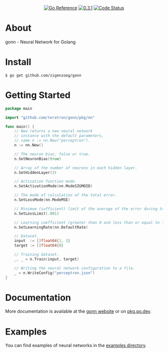 <div style="text-align: center">
  <!--a href="https://pkg.go.dev/github.com/zigenzoog/gonn?tab=doc" title="Go API Reference" rel="nofollow"><img src="https://img.shields.io/badge/go-documentation-blue.svg?style=flat" alt="Go API Reference"></a-->
  <a href="https://pkg.go.dev/github.com/zigenzoog/gonn"><img src="https://pkg.go.dev/badge/github.com/zigenzoog/gonn.svg" alt="Go Reference"></a>
  <a href="https://github.com/zigenzoog/gonn/releases/tag/v0.3.1" title="0.3.1" rel="nofollow"><img src="https://img.shields.io/badge/version-0.3.1-blue.svg?style=flat" alt="0.3.1"></a>
  <a href="https://goreportcard.com/report/github.com/zigenzoog/gonn"><img src="https://goreportcard.com/badge/github.com/zigenzoog/gonn" alt="Code Status" /></a>
</div>

# About
gonn - Neural Network for Golang

# Install

    $ go get github.com/zigenzoog/gonn

# Getting Started

```go
package main

import "github.com/teratron/gonn/pkg/nn"

func main() {
	// New returns a new neural network
	// instance with the default parameters,
	// same n := nn.New("perceptron").
	n := nn.New()

	// The neuron bias, false or true.
	n.SetNeuronBias(true)    

	// Array of the number of neurons in each hidden layer.
	n.SetHiddenLayer(3)           

	// Activation function mode.
	n.SetActivationMode(nn.ModeSIGMOID)

	// The mode of calculation of the total error.
	n.SetLossMode(nn.ModeMSE)

	// Minimum (sufficient) limit of the average of the error during training.
	n.SetLossLimit(.001)

	// Learning coefficient (greater than 0 and less than or equal to 1).
	n.SetLearningRate(nn.DefaultRate)

	// Dataset.
	input  := []float64{1, 1}
	target := []float64{0}

	// Training dataset.
	_, _ = n.Train(input, target)

	// Writing the neural network configuration to a file.
	_ = n.WriteConfig("perceptron.json")
}
```

# Documentation
More documentation is available at the [gonn website](https://zigenzoog.github.io/gonn/) or on [pkg.go.dev](https://pkg.go.dev/github.com/zigenzoog/gonn).

# Examples
You can find examples of neural networks in the [examples directory](https://github.com/zigenzoog/gonn/tree/master/examples/).
